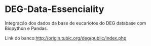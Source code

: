# DEG-Data-Essenciality

Integração dos dados da base de eucariotos do DEG database com Biopython e Pandas.

Link do banco:http://origin.tubic.org/deg/public/index.php
